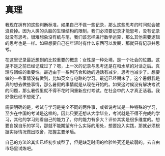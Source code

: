 # 真理

我现在拥有的这些判断标准，如果自己不做一些记录，那么这些思考的时间就会被浪费掉。因为人类的头脑的生理结构的限制，我们必须要记录才能思考，没有记录就没有思考。很难想象没有纸与笔，我们该怎样进行数学运算，那么其他需要逻辑的思考也是一样。如果想要自己在年轻时有什么东西可以发展，那就只有记录并思考。

在这里记录最近想到的比较重要的概念：女性是一种处境，是一个社会的位置。这是不是之前已经记载过了？嗯，上一次的记录与思考还是在和水草的对话之后。真理与团结的重要性。最近由于一系列巧合和她的通话有减少，思考也减少了。想要做的一些事情没有做到，比如英文与电路的学习。最近已经期末了，这个暑假我是真的想去做些事情，那么暑假的事情就是从现在开始的。如果这时候没有解决考试的问题，那么暑假里就不得不花时间重新应付考试。在社会中的人才真正活着。我好像已经不想死了。

需要明确的是，考试与学习是完全不同的两件事，或者说考试是一种特殊的学习，至少在中国的考试是这样的。因此只要还想从大学毕业，考试就是不得不完成的学习，其他的学习则看自己的能力了。你的能力有多大？评价其实是很多维度的。想要自娱自乐的学习，那就不能期望有什么实际的用处，想要投入实践，那就必须根据实际情况做出取舍，把握主要矛盾。

自己的方法论其实已经初步成型了，但是缺乏时间的检验终究还是软弱的。去自由市场里试炼吧。
